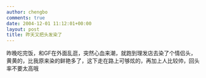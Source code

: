 ```yaml
---
author: chengbo
comments: true
date: 2004-12-01 11:12:01+00:00
layout: post
title: 昨天又把头发染了
---
```


昨晚吃完饭，和GF在外面乱逛，突然心血来潮，就跑到理发店去染了个情侣头，黄黄的，比我原来染的鲜艳多了，这下走在路上可够炫的，再加上人比较帅，回头率不要太高哦
